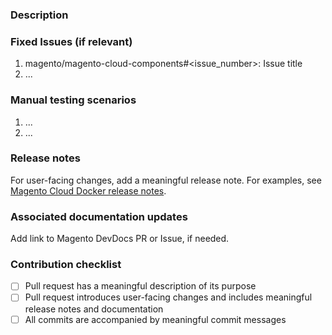 <!---
    Thank you for contributing to Magento.
    To help us process this pull request we recommend that you add the following information:
     - Summary of the pull request,
     - Issue(s) related to the changes made,
     - Manual testing scenarios,
-->

<!--- Please provide a general summary of the Pull Request in the Title above -->

### Description
<!---
    Please provide a description of the changes proposed in the pull request.
    Letting us know what has changed and why it needed changing will help us validate this pull request.
-->

### Fixed Issues (if relevant)
<!---
    If relevant, please provide a list of fixed issues in the format magento/magento-cloud-components#<issue_number>.
    There could be 1 or more issues linked here and it will help us find some more information about the reasoning behind this change.
-->
1. magento/magento-cloud-components#<issue_number>: Issue title
2. ...

### Manual testing scenarios
<!---
    Please provide a set of unambiguous steps to test the proposed code change.
    Giving us manual testing scenarios will help with the processing and validation process.
-->
1. ...
2. ...

### Release notes

For user-facing changes, add a meaningful release note. For examples, see [Magento Cloud Docker release notes](https://devdocs.magento.com/cloud/release-notes/mcc-release-notes.html).

### Associated documentation updates
<!--
 If your proposed update requires user documentation, submit a PR to the Magento DevDocs repository. For extensive updates requiring assistance, submit an issue to DevDocs. See https://github.com/magento/devdocs/blob/master/.github/CONTRIBUTING.md.
 -->
Add link to Magento DevDocs PR or Issue, if needed.

### Contribution checklist
 - [ ] Pull request has a meaningful description of its purpose
 - [ ] Pull request introduces user-facing changes and includes meaningful release notes and documentation
 - [ ] All commits are accompanied by meaningful commit messages
